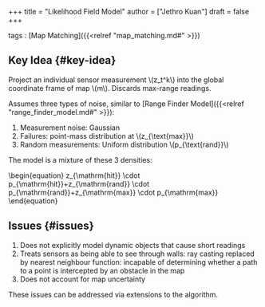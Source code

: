 +++
title = "Likelihood Field Model"
author = ["Jethro Kuan"]
draft = false
+++

tags
: [Map Matching]({{<relref "map_matching.md#" >}})


## Key Idea {#key-idea}

Project an individual sensor measurement \\(z\_t^k\\) into the global
coordinate frame of map \\(m\\). Discards max-range readings.

Assumes three types of noise, similar to [Range Finder Model]({{<relref "range_finder_model.md#" >}}):

1.  Measurement noise: Gaussian
2.  Failures: point-mass distribution at \\(z\_{\text{max}}\\)
3.  Random measurements: Uniform distribution \\(p\_{\text{rand}}\\)

The model is a mixture of these 3 densities:

\begin{equation}
  z\_{\mathrm{hit}} \cdot p\_{\mathrm{hit}}+z\_{\mathrm{rand}} \cdot p\_{\mathrm{rand}}+z\_{\mathrm{max}} \cdot p\_{\mathrm{max}}
\end{equation}


## Issues {#issues}

1.  Does not explicitly model dynamic objects that cause short readings
2.  Treats sensors as being able to see through walls: ray casting
    replaced by nearest neighbour function: incapable of determining
    whether a path to a point is intercepted by an obstacle in the map
3.  Does not account for map uncertainty

These issues can be addressed via extensions to the algorithm.